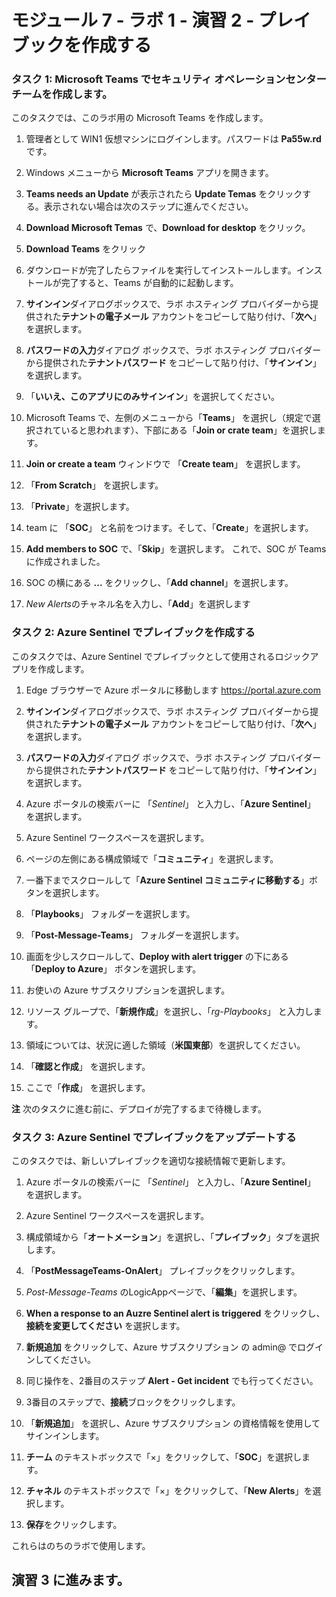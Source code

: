 ﻿# モジュール 7 - ラボ 1 - 演習 2 - プレイブックを作成する

### タスク 1: Microsoft Teams でセキュリティ オペレーションセンター チームを作成します。

このタスクでは、このラボ用の Microsoft Teams を作成します。

1. 管理者として WIN1 仮想マシンにログインします。パスワードは **Pa55w.rd** です。  

2. Windows メニューから **Microsoft Teams** アプリを開きます。

3. **Teams needs an Update** が表示されたら **Update Temas** をクリックする。表示されない場合は次のステップに進んでください。

4. **Download Microsoft Temas** で、**Download for desktop** をクリック。

5. **Download Teams** をクリック

6. ダウンロードが完了したらファイルを実行してインストールします。インストールが完了すると、Teams が自動的に起動します。

3. **サインイン**ダイアログボックスで、ラボ ホスティング プロバイダーから提供された**テナントの電子メール** アカウントをコピーして貼り付け、「**次へ**」を選択します。

4. **パスワードの入力**ダイアログ ボックスで、ラボ ホスティング プロバイダーから提供された**テナントパスワード** をコピーして貼り付け、「**サインイン**」を選択します。

5. 「**いいえ、このアプリにのみサインイン**」を選択してください。

6. Microsoft Teams で、左側のメニューから「**Teams**」 を選択し（規定で選択されていると思われます）、下部にある「**Join or crate team**」を選択します。

7. **Join or create a team** ウィンドウで 「**Create team**」 を選択します。

8. 「**From Scratch**」 を選択します。

9. 「**Private**」を選択します。

10. team に 「**SOC**」 と名前をつけます。そして、「**Create**」を選択します。

11. **Add members to SOC** で、「**Skip**」を選択します。 これで、SOC が Teams に作成されました。

12. SOC の横にある **...** をクリックし、「**Add channel**」を選択します。

13. *New Alerts*のチャネル名を入力し、「**Add**」を選択します

### タスク 2: Azure Sentinel でプレイブックを作成する

このタスクでは、Azure Sentinel でプレイブックとして使用されるロジックアプリを作成します。

1. Edge ブラウザーで Azure ポータルに移動します https://portal.azure.com

2. **サインイン**ダイアログボックスで、ラボ ホスティング プロバイダーから提供された**テナントの電子メール** アカウントをコピーして貼り付け、「**次へ**」を選択します。

3. **パスワードの入力**ダイアログ ボックスで、ラボ ホスティング プロバイダーから提供された**テナントパスワード** をコピーして貼り付け、「**サインイン**」を選択します。

4. Azure ポータルの検索バーに 「*Sentinel*」 と入力し、「**Azure Sentinel**」 を選択します。

5. Azure Sentinel ワークスペースを選択します。

6. ページの左側にある構成領域で「**コミュニティ**」を選択します。

7. 一番下までスクロールして「**Azure Sentinel コミュニティに移動する**」ボタンを選択します。

8. 「**Playbooks**」 フォルダーを選択します。

9. 「**Post-Message-Teams**」 フォルダーを選択します。

10. 画面を少しスクロールして、**Deploy with alert trigger** の下にある「**Deploy to Azure**」 ボタンを選択します。

11. お使いの Azure サブスクリプションを選択します。

12. リソース グループで、「**新規作成**」を選択し、「*rg-Playbooks*」 と入力します。

13. 領域については、状況に適した領域（**米国東部**）を選択してください。  

15. 「**確認と作成**」 を選択します。

16. ここで「**作成**」 を選択します。

**注** 次のタスクに進む前に、デプロイが完了するまで待機します。

### タスク 3: Azure Sentinel でプレイブックをアップデートする

このタスクでは、新しいプレイブックを適切な接続情報で更新します。

1. Azure ポータルの検索バーに 「*Sentinel*」 と入力し、「**Azure Sentinel**」 を選択します。

2. Azure Sentinel ワークスペースを選択します。

3. 構成領域から「**オートメーション**」を選択し、「**プレイブック**」タブを選択します。

4. 「**PostMessageTeams-OnAlert**」 プレイブックをクリックします。 

5. *Post-Message-Teams* のLogicAppページで、「**編集**」を選択します。

6. **When a response to an Auzre Sentinel alert is triggered** をクリックし、**接続を変更してください** を選択します。

7. **新規追加** をクリックして、Azure サブスクリプション の admin@ でログインしてください。

8. 同じ操作を、2番目のステップ **Alert -  Get incident** でも行ってください。

6. 3番目のステップで、**接続**ブロックをクリックします。  

7. 「**新規追加**」 を選択し、Azure サブスクリプション の資格情報を使用してサインインします。

8. **チーム** のテキストボックスで「×」をクリックして、「**SOC**」を選択します。

9. **チャネル** のテキストボックスで「×」をクリックして、「**New Alerts**」を選択します。

10. **保存**をクリックします。  

これらはのちのラボで使用します。

## 演習 3 に進みます。
